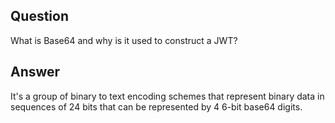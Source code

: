 ## Question

What is Base64 and why is it used to construct a JWT?

## Answer

It's a group of binary to text encoding schemes that represent binary data in sequences of 24 bits that can be represented by 4 6-bit base64 digits.
